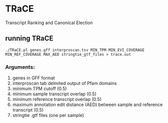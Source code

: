 # TRaCE
Transcript Ranking and Canonical Election
## running TRaCE
```./TRaCE.pl genes.gff interproscan.tsv MIN_TPM MIN_EVI_COVERAGE MIN_REF_COVERAGE MAX_AED stringtie_gtf_files > trace.out```
### Arguments:
 1. genes in GFF format
 2. interproscan tab delmited output of Pfam domains
 3. minimum TPM cutoff (0.5)
 4. minimum sample transcript overlap (0.5)
 5. minimum reference transcript overlap (0.5)
 6. maximum annotation edit distance (AED) between sample and reference transcript (0.5)
 7. stringtie .gtf files (one per sample)
 
